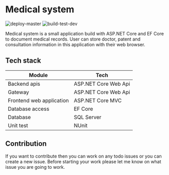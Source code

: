 # Medical system

![deploy-master](https://github.com/Arnab-Developer/medical-system/workflows/deploy-master/badge.svg?branch=master)
![build-test-dev](https://github.com/Arnab-Developer/medical-system/workflows/build-test-dev/badge.svg?branch=dev)

Medical system is a small application build with ASP.NET Core and EF Core to document medical records. User can store doctor, patent and consultation information in this application with their web browser.

## Tech stack
| Module | Tech |
|--------|------|
| Backend apis | ASP.NET Core Web Api |
| Gateway | ASP.NET Core Web Api |
| Frontend web application | ASP.NET Core MVC |
| Database access | EF Core |
| Database | SQL Server |
| Unit test | NUnit |

## Contribution
If you want to contribute then you can work on any todo issues or you can create a new issue. Before starting your work please let me know on what issue you are going to work.